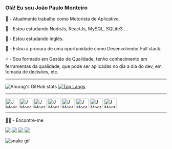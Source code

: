### Olá! Eu sou João Paulo Monteiro

🚗 - Atualmente trabalho como Motorista de Aplicativo.

🌱 - Estou estudando NodeJs, ReactJs, MySQL, SQLite3 ...

📖 - Estou estudando inglês.

🤔 - Estou a procura de uma oportunidade como Desenvolvedor Full stack.

⚡ - Sou formado em Gestão de Qualidade, tenho conhecimento em ferramentas da qualidade, que pode ser aplicadas no dia a dia do dev, em tomada de decisões, etc.

<hr />


![Anurag's GitHub stats](https://github-readme-stats.vercel.app/api?username=JMonteiroh&hide=contribs,prs&theme=gotham&show_icons=true)
[![Top Langs](https://github-readme-stats.vercel.app/api/top-langs/?username=JMonteiroh&layout=compact&theme=gotham)](https://github.com/JMonteiroh/github-readme-stats)


<hr />


<div>
  <img align="center" alt="JMonteiroh-HTML" height="30" width="40" src="https://cdn.jsdelivr.net/gh/devicons/devicon/icons/html5/html5-plain.svg" />
  <img align="center" alt="JMonteiroh-CSS" height="30" width="40" src="https://cdn.jsdelivr.net/gh/devicons/devicon/icons/css3/css3-plain.svg" />
  <img align="center" alt="JMonteiroh-JS" height="30" width="40" src="https://cdn.jsdelivr.net/gh/devicons/devicon/icons/javascript/javascript-plain.svg" />
  <img align="center" alt="JMonteiroh-ReactJs" height="30" width="40" src="https://cdn.jsdelivr.net/gh/devicons/devicon/icons/react/react-original.svg" />
  <img align="center" alt="JMonteiroh-NodeJs" height="30" width="40" src="https://cdn.jsdelivr.net/gh/devicons/devicon/icons/nodejs/nodejs-original.svg" />
  <img align="center" alt="JMonteiroh-Express" height="30" width="40" src="https://cdn.jsdelivr.net/gh/devicons/devicon/icons/express/express-original.svg" />
  <img align="center" alt="JMonteiroh-MySQL" height="30" width="40" src="https://cdn.jsdelivr.net/gh/devicons/devicon/icons/mysql/mysql-plain-wordmark.svg" />
  <img align="center" alt="JMonteiroh-SQLite" height="30" width="40" src="https://cdn.jsdelivr.net/gh/devicons/devicon/icons/sqlite/sqlite-original-wordmark.svg" />
</div>

<hr />


👨‍💻 - Encontre-me
<div>
  <a href="https://wa.me://+5511992762239" target="_blank" ><img src="https://img.shields.io/badge/WhatsApp-25D366?style=for-the-badge&logo=whatsapp&logoColor=white"  target="_blank" /></a>
  <a href="https://instagram.com/joaomonteiroh" target="_blank"><img src="https://img.shields.io/badge/-Instagram-%23E4405F?style=for-the-badge&logo=instagram&logoColor=white" target="_blank"></a>
  <a href = "mailto:joao.paulomonteiroh@gmail.com"><img src="https://img.shields.io/badge/-Gmail-%23333?style=for-the-badge&logo=gmail&logoColor=white" target="_blank"></a>
  <a href="https://www.linkedin.com/in/joao-paulo-monteiro/" target="_blank"><img src="https://img.shields.io/badge/-LinkedIn-%230077B5?style=for-the-badge&logo=linkedin&logoColor=white" target="_blank"></a>
</div>


![snake gif](https://github.com/JMonteiroh/JMonteiroh/blob/output/github-contribution-grid-snake.svg)
